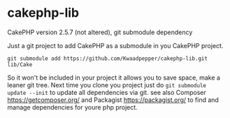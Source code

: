 cakephp-lib
===========

CakePHP version 2.5.7 (not altered), git submodule dependency

Just a git project to add CakePHP as a submodule in you CakePHP project.

```
git submodule add https://github.com/Kwaadpepper/cakephp-lib.git lib/Cake
```

So it won't be included in your project it allows you to save space, make a leaner git tree.
Next time you clone you project just do ```git submodule update --init``` to update all dependencies via git.
see also Composer https://getcomposer.org/ and Packagist https://packagist.org/ to find and manage dependencies for youre php project.

